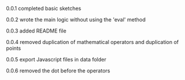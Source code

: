 
0.0.1 completed basic sketches

0.0.2 wrote the main logic without using the 'eval' method

0.0.3 added README file

0.0.4 removed duplication of mathematical operators and duplication of points 

0.0.5 export Javascript files in data folder 

0.0.6 removed the dot before the operators